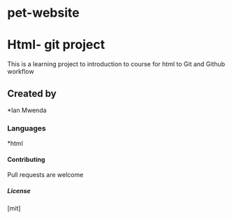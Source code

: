 # pet-website
# Html- git project
This is a learning project to introduction to course for html to Git and Github workflow
## Created by 
*Ian Mwenda
### Languages
*html
#### Contributing
Pull requests are welcome
##### License
[mit]

